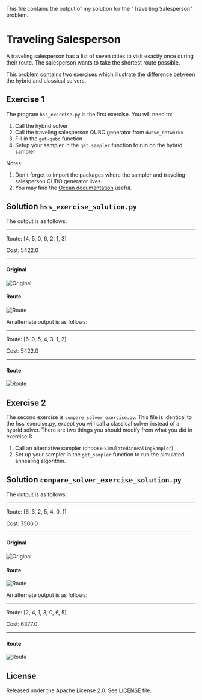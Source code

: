 This file contains the output of my solution for the "Travelling Salesperson" problem.

# Traveling Salesperson

A traveling salesperson has a list of seven cities to visit exactly once during their route. The salesperson wants to take the shortest route possible.

This problem contains two exercises which illustrate the difference between the hybrid and classical solvers.

## Exercise 1

The program ``hss_exercise.py`` is the first exercise. You will need to:

 1. Call the hybrid solver
 2. Call the traveling salesperson QUBO generator from ``dwave_networkx``
 3. Fill in the ``get-qubo`` function
 4. Setup your sampler in the ``get_sampler`` function to run on the hybrid sampler

 Notes: 
 
1. Don't forget to import the packages where the sampler and traveling salesperson QUBO generator lives.
2. You may find the [Ocean documentation](https://docs.ocean.dwavesys.com/en/stable/) useful.

## Solution ``hss_exercise_solution.py``
The output is as follows:

---
Route:  [4, 5, 0, 6, 2, 1, 3]

Cost:  5422.0

---

#### Original
![Original](images/original_graph.png "Original")

#### Route
![Route](images/tsp_route.png "Route")

An alternate output is as follows:

---
Route:  [6, 0, 5, 4, 3, 1, 2]

Cost:  5422.0

---

#### Route
![Route](images/tsp_route_1.png "Route")


## Exercise 2 

The second exercise is ``compare_solver_exercise.py``. This file is identical to the hss_exercise.py, except you will call a classical solver instead of a hybrid solver. 
There are two things you should modify from what you did in exercise 1: 

1. Call an alternative sampler (choose ``SimulatedAnnealingSampler``)
2. Set up your sampler in the ``get_sampler`` function to run the simulated annealing algorithm.

## Solution ``compare_solver_exercise_solution.py``
The output is as follows:

---
Route:  [6, 3, 2, 5, 4, 0, 1]

Cost:  7506.0

---

#### Original
![Original](images/original_graph_simulated.png "Original")

#### Route
![Route](images/tsp_route_simulated.png "Route")

An alternate output is as follows:

---
Route:  [2, 4, 1, 3, 0, 6, 5]

Cost:  6377.0

---

#### Route
![Route](images/tsp_route_simulated_1.png "Route")


## License

Released under the Apache License 2.0. See [LICENSE](LICENSE) file.



